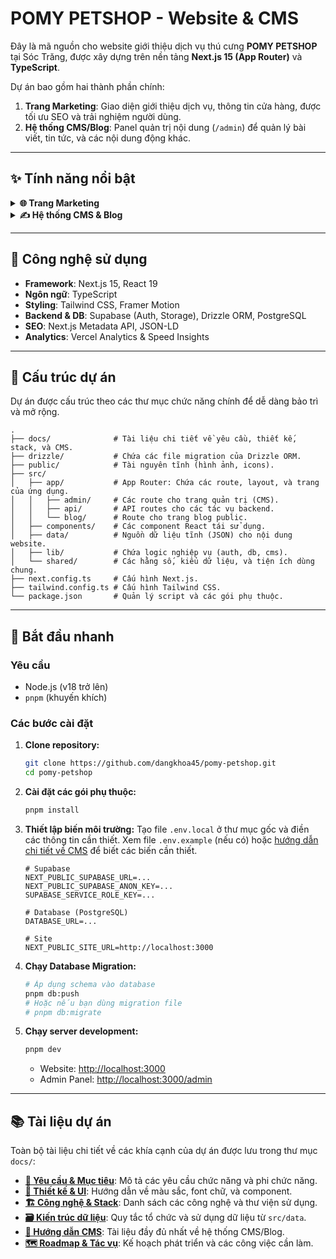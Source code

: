 # POMY PETSHOP - Website & CMS

Đây là mã nguồn cho website giới thiệu dịch vụ thú cưng **POMY PETSHOP** tại Sóc Trăng, được xây dựng trên nền tảng **Next.js 15 (App Router)** và **TypeScript**.

Dự án bao gồm hai thành phần chính:

1.  **Trang Marketing**: Giao diện giới thiệu dịch vụ, thông tin cửa hàng, được tối ưu SEO và trải nghiệm người dùng.
2.  **Hệ thống CMS/Blog**: Panel quản trị nội dung (`/admin`) để quản lý bài viết, tin tức, và các nội dung động khác.

---

## ✨ Tính năng nổi bật

<details>
<summary><strong>🌐 Trang Marketing</strong></summary>

- **Tối ưu SEO**: Tự động tạo `sitemap.xml`, `robots.txt`, metadata cho từng trang và dữ liệu có cấu trúc (JSON-LD) cho `LocalBusiness`, `WebSite`, `Service`, `FAQ`.
- **Hiệu năng cao**: Tối ưu hình ảnh với Next/Image (WebP/AVIF), code-splitting, và lazy-loading.
- **Giao diện hiện đại**: Xây dựng với Tailwind CSS và các hoạt ảnh tinh tế bằng Framer Motion.
- **Quản lý nội dung tập trung**: Toàn bộ nội dung tĩnh được quản lý qua các file JSON trong `src/data`, giúp dễ dàng chỉnh sửa mà không cần can thiệp vào code.
- **Bảo mật**: Tích hợp các security headers cần thiết.

</details>

<details>
<summary><strong>✍️ Hệ thống CMS & Blog</strong></summary>

- **Admin Panel riêng biệt**: Giao diện quản trị tại `/admin` được bảo vệ bằng xác thực.
- **Quản lý bài viết**: Soạn thảo nội dung bằng Markdown (hỗ trợ GFM), tự động tạo slug, quản lý trạng thái (nháp, xuất bản).
- **Xác thực & Phân quyền**: Sử dụng Supabase Auth với các vai trò (admin, editor, author).
- **Cơ sở dữ liệu**: Dùng Drizzle ORM với PostgreSQL, cung cấp schema rõ ràng và an toàn.
- **Tải ảnh**: Tích hợp upload ảnh trực tiếp lên Supabase Storage.
- **Tối ưu cho Blog**: Trang blog public (`/blog`) được tối ưu SEO, tự động cập nhật sitemap và metadata.

</details>

---

## 🚀 Công nghệ sử dụng

- **Framework**: Next.js 15, React 19
- **Ngôn ngữ**: TypeScript
- **Styling**: Tailwind CSS, Framer Motion
- **Backend & DB**: Supabase (Auth, Storage), Drizzle ORM, PostgreSQL
- **SEO**: Next.js Metadata API, JSON-LD
- **Analytics**: Vercel Analytics & Speed Insights

---

## 📂 Cấu trúc dự án

Dự án được cấu trúc theo các thư mục chức năng chính để dễ dàng bảo trì và mở rộng.

```text
.
├── docs/              # Tài liệu chi tiết về yêu cầu, thiết kế, stack, và CMS.
├── drizzle/           # Chứa các file migration của Drizzle ORM.
├── public/            # Tài nguyên tĩnh (hình ảnh, icons).
├── src/
│   ├── app/           # App Router: Chứa các route, layout, và trang của ứng dụng.
│   │   ├── admin/     # Các route cho trang quản trị (CMS).
│   │   ├── api/       # API routes cho các tác vụ backend.
│   │   └── blog/      # Route cho trang blog public.
│   ├── components/    # Các component React tái sử dụng.
│   ├── data/          # Nguồn dữ liệu tĩnh (JSON) cho nội dung website.
│   ├── lib/           # Chứa logic nghiệp vụ (auth, db, cms).
│   └── shared/        # Các hằng số, kiểu dữ liệu, và tiện ích dùng chung.
├── next.config.ts     # Cấu hình Next.js.
├── tailwind.config.ts # Cấu hình Tailwind CSS.
└── package.json       # Quản lý script và các gói phụ thuộc.
```

---

## 🏁 Bắt đầu nhanh

### Yêu cầu

- Node.js (v18 trở lên)
- `pnpm` (khuyến khích)

### Các bước cài đặt

1.  **Clone repository:**

    ```bash
    git clone https://github.com/dangkhoa45/pomy-petshop.git
    cd pomy-petshop
    ```

2.  **Cài đặt các gói phụ thuộc:**

    ```bash
    pnpm install
    ```

3.  **Thiết lập biến môi trường:**
    Tạo file `.env.local` ở thư mục gốc và điền các thông tin cần thiết. Xem file `.env.example` (nếu có) hoặc [hướng dẫn chi tiết về CMS](./docs/CMS_README.md#1-environment-variables) để biết các biến cần thiết.

    ```env
    # Supabase
    NEXT_PUBLIC_SUPABASE_URL=...
    NEXT_PUBLIC_SUPABASE_ANON_KEY=...
    SUPABASE_SERVICE_ROLE_KEY=...

    # Database (PostgreSQL)
    DATABASE_URL=...

    # Site
    NEXT_PUBLIC_SITE_URL=http://localhost:3000
    ```

4.  **Chạy Database Migration:**

    ```bash
    # Áp dụng schema vào database
    pnpm db:push
    # Hoặc nếu bạn dùng migration file
    # pnpm db:migrate
    ```

5.  **Chạy server development:**
    ```bash
    pnpm dev
    ```
    - Website: [http://localhost:3000](http://localhost:3000)
    - Admin Panel: [http://localhost:3000/admin](http://localhost:3000/admin)

---

## 📚 Tài liệu dự án

Toàn bộ tài liệu chi tiết về các khía cạnh của dự án được lưu trong thư mục `docs/`:

- **[📄 Yêu cầu & Mục tiêu](./docs/requirements.md)**: Mô tả các yêu cầu chức năng và phi chức năng.
- **[🎨 Thiết kế & UI](./docs/design.md)**: Hướng dẫn về màu sắc, font chữ, và component.
- **[🏗️ Công nghệ & Stack](./docs/stack.md)**: Danh sách các công nghệ và thư viện sử dụng.
- **[🗃️ Kiến trúc dữ liệu](./docs/data.md)**: Quy tắc tổ chức và sử dụng dữ liệu từ `src/data`.
- **[📝 Hướng dẫn CMS](./docs/CMS_README.md)**: Tài liệu đầy đủ nhất về hệ thống CMS/Blog.
- **[🗺️ Roadmap & Tác vụ](./docs/task.md)**: Kế hoạch phát triển và các công việc cần làm.

```

```
